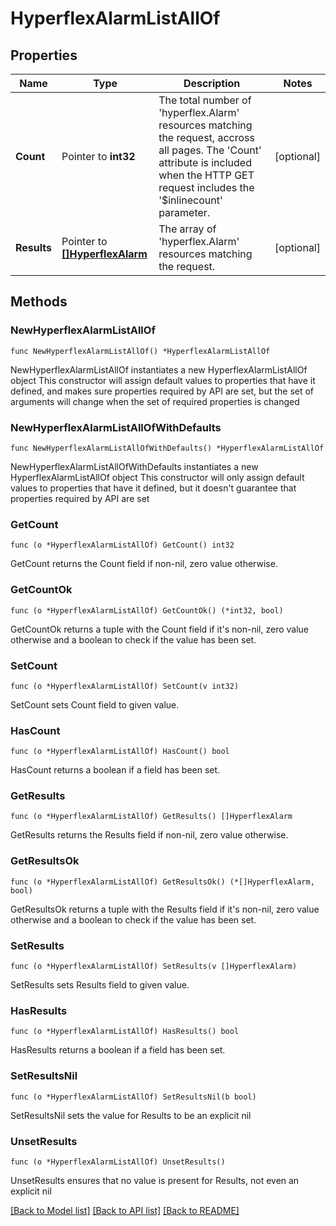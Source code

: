 # HyperflexAlarmListAllOf

## Properties

Name | Type | Description | Notes
------------ | ------------- | ------------- | -------------
**Count** | Pointer to **int32** | The total number of &#39;hyperflex.Alarm&#39; resources matching the request, accross all pages. The &#39;Count&#39; attribute is included when the HTTP GET request includes the &#39;$inlinecount&#39; parameter. | [optional] 
**Results** | Pointer to [**[]HyperflexAlarm**](HyperflexAlarm.md) | The array of &#39;hyperflex.Alarm&#39; resources matching the request. | [optional] 

## Methods

### NewHyperflexAlarmListAllOf

`func NewHyperflexAlarmListAllOf() *HyperflexAlarmListAllOf`

NewHyperflexAlarmListAllOf instantiates a new HyperflexAlarmListAllOf object
This constructor will assign default values to properties that have it defined,
and makes sure properties required by API are set, but the set of arguments
will change when the set of required properties is changed

### NewHyperflexAlarmListAllOfWithDefaults

`func NewHyperflexAlarmListAllOfWithDefaults() *HyperflexAlarmListAllOf`

NewHyperflexAlarmListAllOfWithDefaults instantiates a new HyperflexAlarmListAllOf object
This constructor will only assign default values to properties that have it defined,
but it doesn't guarantee that properties required by API are set

### GetCount

`func (o *HyperflexAlarmListAllOf) GetCount() int32`

GetCount returns the Count field if non-nil, zero value otherwise.

### GetCountOk

`func (o *HyperflexAlarmListAllOf) GetCountOk() (*int32, bool)`

GetCountOk returns a tuple with the Count field if it's non-nil, zero value otherwise
and a boolean to check if the value has been set.

### SetCount

`func (o *HyperflexAlarmListAllOf) SetCount(v int32)`

SetCount sets Count field to given value.

### HasCount

`func (o *HyperflexAlarmListAllOf) HasCount() bool`

HasCount returns a boolean if a field has been set.

### GetResults

`func (o *HyperflexAlarmListAllOf) GetResults() []HyperflexAlarm`

GetResults returns the Results field if non-nil, zero value otherwise.

### GetResultsOk

`func (o *HyperflexAlarmListAllOf) GetResultsOk() (*[]HyperflexAlarm, bool)`

GetResultsOk returns a tuple with the Results field if it's non-nil, zero value otherwise
and a boolean to check if the value has been set.

### SetResults

`func (o *HyperflexAlarmListAllOf) SetResults(v []HyperflexAlarm)`

SetResults sets Results field to given value.

### HasResults

`func (o *HyperflexAlarmListAllOf) HasResults() bool`

HasResults returns a boolean if a field has been set.

### SetResultsNil

`func (o *HyperflexAlarmListAllOf) SetResultsNil(b bool)`

 SetResultsNil sets the value for Results to be an explicit nil

### UnsetResults
`func (o *HyperflexAlarmListAllOf) UnsetResults()`

UnsetResults ensures that no value is present for Results, not even an explicit nil

[[Back to Model list]](../README.md#documentation-for-models) [[Back to API list]](../README.md#documentation-for-api-endpoints) [[Back to README]](../README.md)


